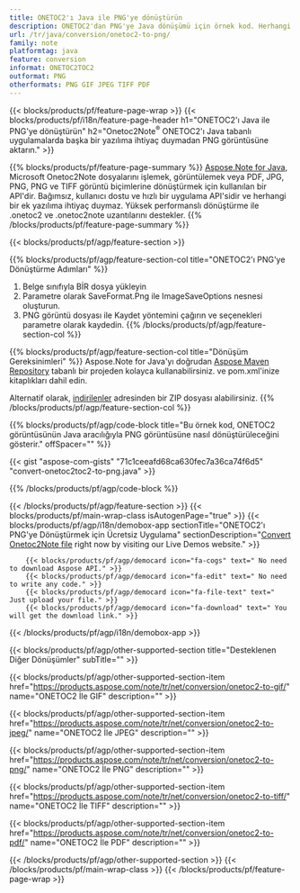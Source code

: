 ```yaml
---
title: ONETOC2'ı Java ile PNG'ye dönüştürün
description: ONETOC2'dan PNG'ye Java dönüşümü için örnek kod. Herhangi bir Java tabanlı uygulamada toplu ONETOC2 dosyalarının PNG'ye dönüştürülmesi için API örnek kodunu kullanın. 
url: /tr/java/conversion/onetoc2-to-png/
family: note
platformtag: java
feature: conversion
informat: ONETOC2TOC2
outformat: PNG
otherformats: PNG GIF JPEG TIFF PDF
---
```

{{< blocks/products/pf/feature-page-wrap >}}
{{< blocks/products/pf/i18n/feature-page-header h1="ONETOC2'ı Java ile PNG'ye dönüştürün" h2="Onetoc2Note<sup>&reg;</sup> ONETOC2'ı Java tabanlı uygulamalarda başka bir yazılıma ihtiyaç duymadan PNG görüntüsüne aktarın." >}}

{{% blocks/products/pf/feature-page-summary %}}
[Aspose.Note for Java](https://products.aspose.com/note/java/), Microsoft Onetoc2Note dosyalarını işlemek, görüntülemek veya PDF, JPG, PNG, PNG ve TIFF görüntü biçimlerine dönüştürmek için kullanılan bir API'dir. Bağımsız, kullanıcı dostu ve hızlı bir uygulama API'sidir ve herhangi bir ek yazılıma ihtiyaç duymaz. Yüksek performanslı dönüştürme ile .onetoc2 ve .onetoc2note uzantılarını destekler.
{{% /blocks/products/pf/feature-page-summary  %}}

{{< blocks/products/pf/agp/feature-section >}}

{{% blocks/products/pf/agp/feature-section-col title="ONETOC2'ı PNG'ye Dönüştürme Adımları" %}}
1. Belge sınıfıyla BİR dosya yükleyin
2. Parametre olarak SaveFormat.Png ile ImageSaveOptions nesnesi oluşturun.
3. PNG görüntü dosyası ile Kaydet yöntemini çağırın ve seçenekleri parametre olarak kaydedin.
{{% /blocks/products/pf/agp/feature-section-col %}}

{{% blocks/products/pf/agp/feature-section-col title="Dönüşüm Gereksinimleri" %}}
Aspose.Note for Java'yı doğrudan [Aspose Maven Repository](https://repository.aspose.com/note/) tabanlı bir projeden kolayca kullanabilirsiniz. ve pom.xml'inize kitaplıkları dahil edin.

Alternatif olarak, [indirilenler](https://releases.aspose.com/note/java) adresinden bir ZIP dosyası alabilirsiniz.
{{% /blocks/products/pf/agp/feature-section-col %}}

{{% blocks/products/pf/agp/code-block title="Bu örnek kod, ONETOC2 görüntüsünün Java aracılığıyla PNG görüntüsüne nasıl dönüştürüleceğini gösterir." offSpacer="" %}}

{{< gist "aspose-com-gists" "71c1ceeafd68ca630fec7a36ca74f6d5" "convert-onetoc2toc2-to-png.java" >}}

{{% /blocks/products/pf/agp/code-block %}}

{{< /blocks/products/pf/agp/feature-section >}}
{{< blocks/products/pf/main-wrap-class isAutogenPage="true" >}}
{{< blocks/products/pf/agp/i18n/demobox-app sectionTitle="ONETOC2'ı PNG'ye Dönüştürmek için Ücretsiz Uygulama" sectionDescription="[Convert Onetoc2Note file](https://products.aspose.app/note/conversion/onetoc2note-to-png) right now by visiting our Live Demos website." >}}

        {{< blocks/products/pf/agp/democard icon="fa-cogs" text=" No need to download Aspose API." >}}
        {{< blocks/products/pf/agp/democard icon="fa-edit" text=" No need to write any code." >}}
        {{< blocks/products/pf/agp/democard icon="fa-file-text" text=" Just upload your file." >}}
        {{< blocks/products/pf/agp/democard icon="fa-download" text=" You will get the download link." >}}
		
{{< /blocks/products/pf/agp/i18n/demobox-app >}}

{{< blocks/products/pf/agp/other-supported-section title="Desteklenen Diğer Dönüşümler" subTitle="" >}}

{{< blocks/products/pf/agp/other-supported-section-item href="https://products.aspose.com/note/tr/net/conversion/onetoc2-to-gif/" name="ONETOC2 İle GIF" description="" >}}

{{< blocks/products/pf/agp/other-supported-section-item href="https://products.aspose.com/note/tr/net/conversion/onetoc2-to-jpeg/" name="ONETOC2 İle JPEG" description="" >}}

{{< blocks/products/pf/agp/other-supported-section-item href="https://products.aspose.com/note/tr/net/conversion/onetoc2-to-png/" name="ONETOC2 İle PNG" description="" >}}

{{< blocks/products/pf/agp/other-supported-section-item href="https://products.aspose.com/note/tr/net/conversion/onetoc2-to-tiff/" name="ONETOC2 İle TIFF" description="" >}}

{{< blocks/products/pf/agp/other-supported-section-item href="https://products.aspose.com/note/tr/net/conversion/onetoc2-to-pdf/" name="ONETOC2 İle PDF" description="" >}}



{{< /blocks/products/pf/agp/other-supported-section >}}
{{< /blocks/products/pf/main-wrap-class >}}
{{< /blocks/products/pf/feature-page-wrap >}}